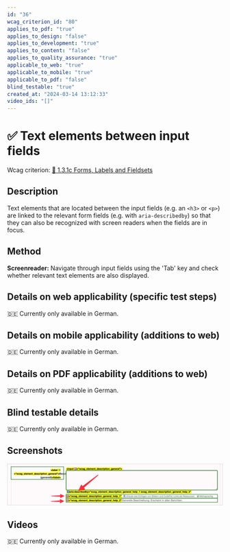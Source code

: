 ```yaml
---
id: "36"
wcag_criterion_id: "80"
applies_to_pdf: "true"
applies_to_design: "false"
applies_to_development: "true"
applies_to_content: "false"
applies_to_quality_assurance: "true"
applicable_to_web: "true"
applicable_to_mobile: "true"
applicable_to_pdf: "false"
blind_testable: "true"
created_at: "2024-03-14 13:12:33"
video_ids: "[]"
---
```


# ✅ Text elements between input fields

Wcag criterion: [📜 1.3.1c Forms, Labels and Fieldsets](..)

## Description

Text elements that are located between the input fields (e.g. an `<h3>` or `<p>`) are linked to the relevant form fields (e.g. with `aria-describedby`) so that they can also be recognized with screen readers when the fields are in focus.

## Method

**Screenreader:** Navigate through input fields using the 'Tab' key and check whether relevant text elements are also displayed.

## Details on web applicability (specific test steps)

🇩🇪 Currently only available in German.

## Details on mobile applicability (additions to web)

🇩🇪 Currently only available in German.

## Details on PDF applicability (additions to web)

🇩🇪 Currently only available in German.

## Blind testable details

🇩🇪 Currently only available in German.

## Screenshots

![Beschreibende Texte in A4AA](images/beschreibende-texte-in-a4aa.png)

## Videos

🇩🇪 Currently only available in German.
